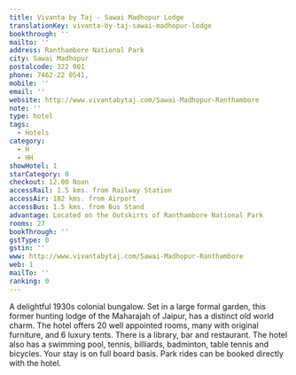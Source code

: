 ```yaml
---
title: Vivanta by Taj - Sawai Madhopur Lodge
translationKey: vivanta-by-taj-sawai-madhopur-lodge
bookthrough: ''
mailto: ''
address: Ranthambore National Park
city: Sawai Madhopur
postalcode: 322 001
phone: 7462-22 0541,
mobile: ''
email: ''
website: http://www.vivantabytaj.com/Sawai-Madhopur-Ranthambore
note: ''
type: hotel
tags:
  - Hotels
category:
  - H
  - HH
showHotel: 1
starCategory: 0
checkout: 12.00 Noon
accessRail: 1.5 kms. from Railway Station
accessAir: 182 kms. from Airport
accessBus: 1.5 kms. from Bus Stand
advantage: Located on the Outskirts of Ranthambore National Park
rooms: 27
bookThrough: ''
gstType: 0
gstin: ''
www: http://www.vivantabytaj.com/Sawai-Madhopur-Ranthambore
web: 1
mailTo: ''
ranking: 0
---
```













A delightful 1930s colonial bungalow. Set in a large formal garden, this former hunting lodge of the Maharajah of Jaipur, has a distinct old world charm. The hotel offers 20 well appointed rooms, many with original furniture, and 6 luxury tents. There is a library, bar and restaurant. The hotel also has a swimming pool, tennis, billiards, badminton, table tennis and bicycles. Your stay is on full board basis. Park rides can be booked directly with the hotel.